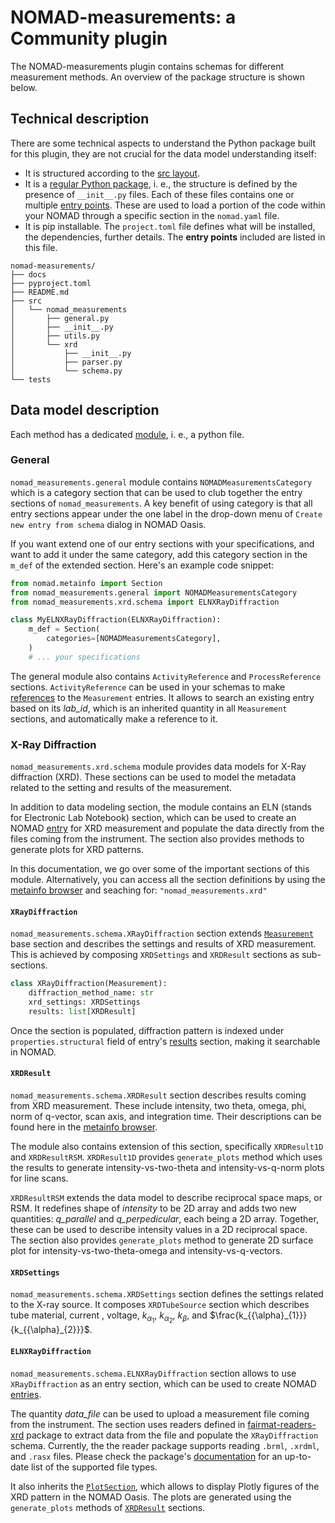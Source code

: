 # NOMAD-measurements: a Community plugin

The NOMAD-measurements plugin contains schemas for different measurement methods. 
An overview of the package structure is shown below.

## Technical description

There are some technical aspects to understand the Python package built for this plugin, they are not crucial for the data model understanding itself:

- It is structured according to the [src layout](https://packaging.python.org/en/latest/discussions/src-layout-vs-flat-layout/).
- It is a [regular Python package](https://docs.python.org/3/reference/import.html#regular-packages), i. e., the structure is defined by the presence of `__init__.py` files. Each of these files contains one or multiple [entry points](https://nomad-lab.eu/prod/v1/staging/docs/howto/plugins/plugins.html#plugin-entry-points). These are used to load a portion of the code within your NOMAD through a specific section in the `nomad.yaml` file.
- It is pip installable. The `project.toml` file defines what will be installed, the dependencies, further details. The **entry points** included are listed in this file.

```text
nomad-measurements/
├── docs
├── pyproject.toml
├── README.md
├── src
│   └── nomad_measurements
│       ├── general.py
│       ├── __init__.py
│       ├── utils.py
│       └── xrd
│           ├── __init__.py
│           ├── parser.py
│           └── schema.py
└── tests
```

## Data model description

Each method has a dedicated [module](https://docs.python.org/3/tutorial/modules.html),
i. e., a python file.

### General
`nomad_measurements.general` module contains `NOMADMeasurementsCategory` which is a 
category section that can be used to club together the entry sections of 
`nomad_measurements`. A key benefit of using category is that all entry sections appear
under the one label in the drop-down menu of `Create new entry from schema` dialog in
NOMAD Oasis. 

If you want extend one of our entry sections with your specifications, and want to add 
it under the same category, add this category section in the `m_def` of the extended 
section. Here's an example code snippet:
```py
from nomad.metainfo import Section
from nomad_measurements.general import NOMADMeasurementsCategory
from nomad_measurements.xrd.schema import ELNXRayDiffraction

class MyELNXRayDiffraction(ELNXRayDiffraction):
    m_def = Section(
        categories=[NOMADMeasurementsCategory],
    )
    # ... your specifications
```
The general module also contains `ActivityReference` and `ProcessReference` sections.
`ActivityReference` can be used in your schemas to make 
[references](https://nomad-lab.eu/prod/v1/docs/howto/plugins/schema_packages.html#references-and-proxies)
to the `Measurement`
entries. It allows to search an existing entry based on its *lab_id*, which is 
an inherited quantity in all `Measurement` sections, and automatically make a reference
to it.

### X-Ray Diffraction

`nomad_measurements.xrd.schema` module provides data models for X-Ray diffraction
(XRD). These sections can be used to model the metadata related to the
setting and results of the measurement.

In addition to data modeling section, the module contains an ELN (stands for Electronic
Lab Notebook) section, which can be used to create an NOMAD 
[entry](https://nomad-lab.eu/prod/v1/docs/reference/glossary.html#entry) 
for XRD measurement
and populate the data directly from the files coming from the instrument. 
The section also provides methods to generate plots for XRD patterns.

In this documentation, we go over some of the important sections of this module.
Alternatively, you can access all the section definitions by using the 
[metainfo browser](https://nomad-lab.eu/prod/v1/oasis/gui/analyze/metainfo/nomad_measurements)
and seaching for: `"nomad_measurements.xrd"`

#### `XRayDiffraction`

`nomad_measurements.schema.XRayDiffraction` section extends 
[`Measurement`](https://nomad-lab.eu/prod/v1/docs/howto/customization/base_sections.html#measurement)
base section and describes the settings and results of XRD measurement. This is achieved
by composing `XRDSettings` and `XRDResult` sections as sub-sections.
```py
class XRayDiffraction(Measurement):
    diffraction_method_name: str
    xrd_settings: XRDSettings
    results: list[XRDResult]
```
Once the section is populated, diffraction pattern is indexed under 
`properties.structural` field of entry's 
[results](https://nomad-lab.eu/prod/v1/docs/reference/glossary.html#results-section-results)
section, making it searchable in NOMAD.

#### `XRDResult`
`nomad_measurements.schema.XRDResult` section describes results coming from XRD
measurement. These include intensity, two theta, omega, phi, norm of q-vector,
scan axis, and integration time. Their descriptions can be found here in the 
[metainfo browser](https://nomad-lab.eu/prod/v1/oasis/gui/analyze/metainfo/nomad_measurements/section_definitions@nomad_measurements.xrd.schema.XRDResult).

The module also contains extension of this section, specifically `XRDResult1D` and
`XRDResultRSM`. `XRDResult1D` provides `generate_plots` method which uses the results
to generate intensity-vs-two-theta and intensity-vs-q-norm plots for line scans. 

`XRDResultRSM` extends the
data model to describe reciprocal space maps, or RSM. It redefines shape of *intensity*
to be 2D array and adds two new quantities: *q_parallel* and *q_perpedicular*, each
being a 2D array. Together, these can be used to describe intensity values in a 
2D reciprocal space. The section also provides `generate_plots` method to generate
2D surface plot for intensity-vs-two-theta-omega and intensity-vs-q-vectors.

#### `XRDSettings`
`nomad_measurements.schema.XRDSettings` section defines the settings related to the 
X-ray source. It composes `XRDTubeSource` section which describes tube material, current
, voltage, $k_{{\alpha}_{1}}$, $k_{{\alpha}_{2}}$, $k_{\beta}$, and 
$\frac{k_{{\alpha}_{1}}}{k_{{\alpha}_{2}}}$.

#### `ELNXRayDiffraction`

`nomad_measurements.schema.ELNXRayDiffraction` section allows to use
`XRayDiffraction` as an entry section, which can be used to 
create NOMAD [entries](https://nomad-lab.eu/prod/v1/docs/reference/glossary.html#entry).

The quantity *data_file* can be used to upload a measurement file
coming from the instrument. The section uses readers defined in 
[fairmat-readers-xrd](https://pypi.org/project/fairmat-readers-xrd/) package to extract
data from the file and populate the `XRayDiffraction` schema. Currently, the
the reader package supports reading `.brml`, `.xrdml`, and `.rasx` files. Please check
the package's 
[documentation](https://github.com/FAIRmat-NFDI/readers-xrd?tab=readme-ov-file#fairmat-readers-xrd) 
for an up-to-date list of the supported file types.

It also inherits the 
[`PlotSection`](https://nomad-lab.eu/prod/v1/docs/reference/annotations.html#plot),
which allows to display Plotly figures of the XRD pattern in the NOMAD Oasis. The plots
are generated using the `generate_plots` methods of [`XRDResult`](#xrdresult) sections.





